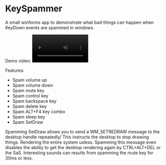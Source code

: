 # KeySpammer
A small winforms app to demonstrate what bad things can happen when KeyDown events are spammed in windows.

Demo video:
<video src='https://user-images.githubusercontent.com/78676320/91da4d77-c711-48ac-b082-c5d503564a42.mp4' width=180/>



Features:
- Spam volume up
- Spam volume down
- Spam mute key
- Spam control key
- Spam backspace key
- Spam delete key
- Spam ALT+F4 key combo
- Spam sleep key
- Spam SetDraw

Spamming SetDraw allows you to send a WM_SETREDRAW message to the desktop handle repeatedly/ This instructs the desktop to stop drawing things. Rendering the entire system usless. 
Spamming this message even disables the ability to get the desktop rendering again by CTRL+ALT+DEL or the SaS. 
Interesting sounds can results from spamming the mute key for 30ms or less. 

